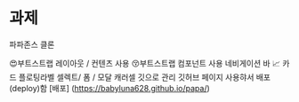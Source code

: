 # 과제

파파존스 클론

😍부트스트랩 레이아웃 / 컨텐츠 사용
😚부트스트랩 컴포넌트 사용
네비게이션 바 📈
카드
플로팅라벨 셀렉트/ 폼 /
모달
캐러셀
깃으로 관리
깃허브 페이지 사용햐서 배포(deploy)함 [배포] (https://babyluna628.github.io/papa/)
